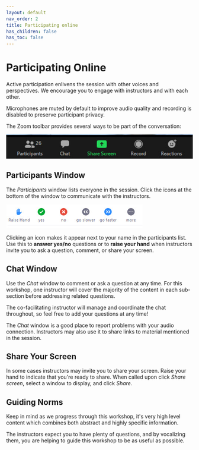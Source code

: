 ```yaml
---
layout: default
nav_order: 2
title: Participating online
has_children: false
has_toc: false
---
```


# Participating Online

Active participation enlivens the session with other voices and perspectives. We encourage you to engage with instructors and with each other.

Microphones are muted by default to improve audio quality and recording is disabled to preserve participant privacy.

The Zoom toolbar provides several ways to be part of the conversation:

<img src="https://raw.githubusercontent.com/fiddleHeads/intro-AGOL/master/content/images/zoomToolbar.jpg" alt="Zoom toolbar" width="510"/>
<br/>

## Participants Window

The _Participants_ window lists everyone in the session. Click the icons at the bottom of the window to communicate with the instructors.

![Menu at bottom of participants window](https://raw.githubusercontent.com/fiddleHeads/intro-AGOL/master/content/images/particToolbar.jpg)

Clicking an icon makes it appear next to your name in the participants list. Use this to **answer yes/no** questions or to **raise your hand** when instructors invite you to ask a question, comment, or share your screen.
<br/>

## Chat Window

Use the _Chat_ window to comment or ask a question at any time. For this workshop, one instructor will cover the majority of the content in each sub-section before addressing related questions. 

The co-facilitating instructor will manage and coordinate the chat throughout, so feel free to add your questions at any time!

The _Chat_ window is a good place to report problems with your audio connection. Instructors may also use it to share links to material mentioned in the session.
<br/>

## Share Your Screen

In some cases instructors may invite you to share your screen. Raise your hand to indicate that you're ready to share. When called upon click _Share screen_, select a window to display, and click _Share_.
<br/>

## Guiding Norms

Keep in mind as we progress through this workshop, it's very high level content which combines both abstract and highly specific information.

The instructors expect you to have plenty of questions, and by vocalizing them, you are helping to guide this workshop to be as useful as possible.
